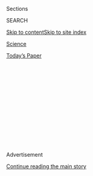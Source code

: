 <div id="app">

<div>

<div>

<div>

<div class="NYTAppHideMasthead css-1q2w90k e1suatyy0">

<div class="section css-ui9rw0 e1suatyy2">

<div class="css-eph4ug er09x8g0">

<div class="css-6n7j50">

</div>

<span class="css-1dv1kvn">Sections</span>

<div class="css-10488qs">

<span class="css-1dv1kvn">SEARCH</span>

</div>

[Skip to content](#site-content)[Skip to site
index](#site-index)

</div>

<div id="masthead-section-label" class="css-1wr3we4 eaxe0e00">

[Science](https://www.nytimes.com/section/science)

</div>

<div class="css-10698na e1huz5gh0">

</div>

</div>

<div id="masthead-bar-one" class="section hasLinks css-15hmgas e1csuq9d3">

<div class="css-uqyvli e1csuq9d0">

</div>

<div class="css-1uqjmks e1csuq9d1">

</div>

<div class="css-9e9ivx">

[](https://myaccount.nytimes.com/auth/login?response_type=cookie&client_id=vi)

</div>

<div class="css-1bvtpon e1csuq9d2">

[Today’s
Paper](https://www.nytimes.com/section/todayspaper)

</div>

</div>

</div>

</div>

<div data-aria-hidden="false">

<div id="site-content" data-role="main">

<div>

<div class="css-1aor85t" style="opacity:0.000000001;z-index:-1;visibility:hidden">

<div class="css-1hqnpie">

<div class="css-epjblv">

<span class="css-17xtcya">[Science](/section/science)</span><span class="css-x15j1o">|</span><span class="css-fwqvlz">How
Woody Vines Do the
Twist</span>

</div>

<div class="css-k008qs">

<div class="css-1iwv8en">

<span class="css-18z7m18"></span>

<div>

</div>

</div>

<span class="css-1n6z4y">https://nyti.ms/3fmIWii</span>

<div class="css-1705lsu">

<div class="css-4xjgmj">

<div class="css-4skfbu" data-role="toolbar" data-aria-label="Social Media Share buttons, Save button, and Comments Panel with current comment count" data-testid="share-tools">

  - 
  - 
  - 
  - 
    
    <div class="css-6n7j50">
    
    </div>

  - 

</div>

</div>

</div>

</div>

</div>

</div>

<div id="NYT_TOP_BANNER_REGION" class="css-13pd83m">

</div>

<div id="top-wrapper" class="css-1sy8kpn">

<div id="top-slug" class="css-l9onyx">

Advertisement

</div>

[Continue reading the main
story](#after-top)

<div class="ad top-wrapper" style="text-align:center;height:100%;display:block;min-height:250px">

<div id="top" class="place-ad" data-position="top" data-size-key="top">

</div>

</div>

<div id="after-top">

</div>

</div>

<div>

<div id="sponsor-wrapper" class="css-1hyfx7x">

<div id="sponsor-slug" class="css-19vbshk">

Supported by

</div>

[Continue reading the main
story](#after-sponsor)

<div id="sponsor" class="ad sponsor-wrapper" style="text-align:center;height:100%;display:block">

</div>

<div id="after-sponsor">

</div>

</div>

<div class="css-186x18t">

Trilobites

</div>

<div class="css-1vkm6nb ehdk2mb0">

# How Woody Vines Do the Twist

</div>

Slowly, scientists are learning how lianas quickly climb.

<div class="css-79elbk" data-testid="photoviewer-wrapper">

<div class="css-z3e15g" data-testid="photoviewer-wrapper-hidden">

</div>

<div class="css-1a48zt4 ehw59r15" data-testid="photoviewer-children">

![<span class="css-16f3y1r e13ogyst0" data-aria-hidden="true">A liana
vine trailing into the forest canopy in a tropical jungle in Yasuni
National Park,
Ecuador.</span><span class="css-cnj6d5 e1z0qqy90" itemprop="copyrightHolder"><span class="css-1ly73wi e1tej78p0">Credit...</span><span><span>Anton
Sorokin/Alamy</span></span></span>](https://static01.nyt.com/images/2020/08/04/science/00SCI-VINES1/merlin_173207808_dc81372e-088e-4bad-b732-3d78f5d2c922-articleLarge.jpg?quality=75&auto=webp&disable=upscale)

</div>

</div>

<div class="css-18e8msd">

<div class="css-vp77d3 epjyd6m0">

<div class="css-1baulvz">

By [<span class="css-1baulvz last-byline" itemprop="name">Devi
Lockwood</span>](https://www.nytimes.com/by/devi-lockwood)

</div>

</div>

  - Aug. 1,
    2020

  - 
    
    <div class="css-4xjgmj">
    
    <div class="css-d8bdto" data-role="toolbar" data-aria-label="Social Media Share buttons, Save button, and Comments Panel with current comment count" data-testid="share-tools">
    
      - 
      - 
      - 
      - 
        
        <div class="css-6n7j50">
        
        </div>
    
      - 
    
    </div>
    
    </div>

</div>

</div>

<div class="section meteredContent css-1r7ky0e" name="articleBody" itemprop="articleBody">

<div class="css-1fanzo5 StoryBodyCompanionColumn">

<div class="css-53u6y8">

Wood is typically thought of as stiff and rigid, but some wood, in the
race upward to access the best sunlight, twists.
[Lianas](http://www.lianaecologyproject.com/), or woody vines, are
concentrated in tropical forests; they possess a narrow stem that lets
them climb to the top of the canopy, more than 100 feet above the
ground, as quickly as possible by twisting their way around tree trunks.
Basking in the sun at the top, these vines flower, fruit and lay out new
leaves as they photosynthesize.

But the number of lianas is increasing in tropical forests [relative to
trees](https://www.nytimes.com/2011/05/24/science/24vine.html), and
their overabundance can hamper a forest’s ability to [store
carbon](https://www.nytimes.com/2015/10/13/science/study-quantifies-liana-vines-threat-to-forests.html),
so botanists are eager to learn as much about these plants as they can.

“We understand a lot about their ecology, but we don’t understand how
these diverse and strange wood forms evolved,” said Joyce Chery, a
botanist at Cornell, and the lead author of a study
[published](https://www.cell.com/current-biology/fulltext/S0960-9822\(19\)31442-3?_returnURL=https%3A%2F%2Flinkinghub.elsevier.com%2Fretrieve%2Fpii%2FS0960982219314423%3Fshowall%3Dtrue)
earlier this year in the journal Current Biology.

In early 2017, as a graduate student, Dr. Chery visited the Smithsonian
Tropical Research Institute in Panama, where she collected cross-section
samples of various species of Paullinia, a lineage of liana. Those
samples are now part of the herbaria at the University of California,
Berkeley, and the University of Panama.

</div>

</div>

<div class="css-1fanzo5 StoryBodyCompanionColumn">

<div class="css-53u6y8">

Dr. Chery extracted DNA from the leaves and analyzed the molecular
sequence of each sample, and of similar samples stored at herbaria at
the University of Panama, Universidad Nacional Autónoma de México and
the Smithsonian Institution. She also studied the configuration of cells
in 148 samples of cross-sections of the stems.

-----

</div>

</div>

<div class="css-79elbk" data-testid="photoviewer-wrapper">

<div class="css-z3e15g" data-testid="photoviewer-wrapper-hidden">

</div>

<div class="css-1a48zt4 ehw59r15" data-testid="photoviewer-children">

![<span class="css-16f3y1r e13ogyst0" data-aria-hidden="true">The
Smithsonian Tropical Research Institute in Gamboa,
Panama.</span><span class="css-cnj6d5 e1z0qqy90" itemprop="copyrightHolder"><span class="css-1ly73wi e1tej78p0">Credit...</span><span>Luis
Acosta/Agence France-Presse — Getty
Images</span></span>](https://static01.nyt.com/images/2020/08/04/science/00SCI-VINES2/00SCI-VINES2-articleLarge.jpg?quality=75&auto=webp&disable=upscale)

</div>

</div>

<div class="css-1fanzo5 StoryBodyCompanionColumn">

<div class="css-53u6y8">

From this analysis, Dr. Chery and the co-authors on the recent paper
identified five patterns of stem growth, ranging from circular to lobed,
to star-shaped cross-sections.

The driving force behind each of these patterns is a bundle of cells
behind the bark called the vascular cambium. To survive, a woody vine
must be both strong and flexible — variant shapes allow woody vines to
make the twists and turns they need to be successful in the tropics.
Their sugar- and water-conducting cells are positioned in irregular
ways, far different than they would be in run-of-the-mill trees or
shrubs.

</div>

</div>

<div class="css-1fanzo5 StoryBodyCompanionColumn">

<div class="css-53u6y8">

“Whereas trees all tend to be the same shape, lianas are all over the
place,” said [Stefan
Schnitzer](https://www.marquette.edu/biology/directory/schnitzer.php), a
botanist at Marquette University who was not involved in the study.

These strange stem variations give the vines an advantage. “Being
asymmetrical helps you to anchor in the trees you’re growing on,” said
[Marcelo Rodrigo Pace](http://www.ib.unam.mx/directorio/234), a botanist
at Universidad Nacional Autónoma de México and a co-author of the study.
“These lianas also have tendrils that let them grab pieces of stems and
leaves and start growing.”

This adaptation is “purely mechanical, architectural,” he said. “It’s
better than being slippery and cylindrical.”

The study considered two scales of time: an individual plant’s life, and
a longer, evolutionary breadth. Dr. Chery and her colleagues found that
in a single plant’s early development, when the liana is leafy, green
and small, woody vines already have an unusual tissue formation. The
stem is star-shaped rather than circular; the vascular bundles are
scattered in the lobes of the star-shaped body and absent in the arcs.
At later stages, this lobed structure can lead to more unusual growth
patterns.

Over evolutionary time, vines of different groups developed various
mechanisms to contort their stems. The paper’s authors found that the
five different atypical forms found in mature liana stems trace their
evolutionary history back to a common disturbance to the young plant’s
development: the lobed stem.

“This is exciting because it’s one step away from saying that this leads
in perfectly to understanding how lianas do what they do,” Dr. Schnitzer
said. While lianas share most characteristics with trees, like producing
wood and thriving in similar environmental conditions, the two plant
types invest differently in certain parts of their composition. Lianas
have more cells related to being flexible, whereas trees prioritize
being stiff and tough. Both have cells responsible for stiffness and
flexibility in differing ratios.

“They have the same ingredients, but the proportion of those ingredients
is distributed differently,” Dr. Chery said.

***\[*[*Like the Science Times page on
Facebook.*](http://on.fb.me/1paTQ1h)** ****** *| Sign up for the*
**[*Science Times newsletter.*](http://nyti.ms/1MbHaRU)*\]***

</div>

</div>

<div>

</div>

</div>

<div>

</div>

<div>

</div>

<div>

</div>

<div>

<div id="bottom-wrapper" class="css-1ede5it">

<div id="bottom-slug" class="css-l9onyx">

Advertisement

</div>

[Continue reading the main
story](#after-bottom)

<div id="bottom" class="ad bottom-wrapper" style="text-align:center;height:100%;display:block;min-height:90px">

</div>

<div id="after-bottom">

</div>

</div>

</div>

</div>

</div>

## Site Index

<div>

</div>

## Site Information Navigation

  - [© <span>2020</span> <span>The New York Times
    Company</span>](https://help.nytimes.com/hc/en-us/articles/115014792127-Copyright-notice)

<!-- end list -->

  - [NYTCo](https://www.nytco.com/)
  - [Contact
    Us](https://help.nytimes.com/hc/en-us/articles/115015385887-Contact-Us)
  - [Work with us](https://www.nytco.com/careers/)
  - [Advertise](https://nytmediakit.com/)
  - [T Brand Studio](http://www.tbrandstudio.com/)
  - [Your Ad
    Choices](https://www.nytimes.com/privacy/cookie-policy#how-do-i-manage-trackers)
  - [Privacy](https://www.nytimes.com/privacy)
  - [Terms of
    Service](https://help.nytimes.com/hc/en-us/articles/115014893428-Terms-of-service)
  - [Terms of
    Sale](https://help.nytimes.com/hc/en-us/articles/115014893968-Terms-of-sale)
  - [Site
    Map](https://spiderbites.nytimes.com)
  - [Help](https://help.nytimes.com/hc/en-us)
  - [Subscriptions](https://www.nytimes.com/subscription?campaignId=37WXW)

</div>

</div>

</div>

</div>
